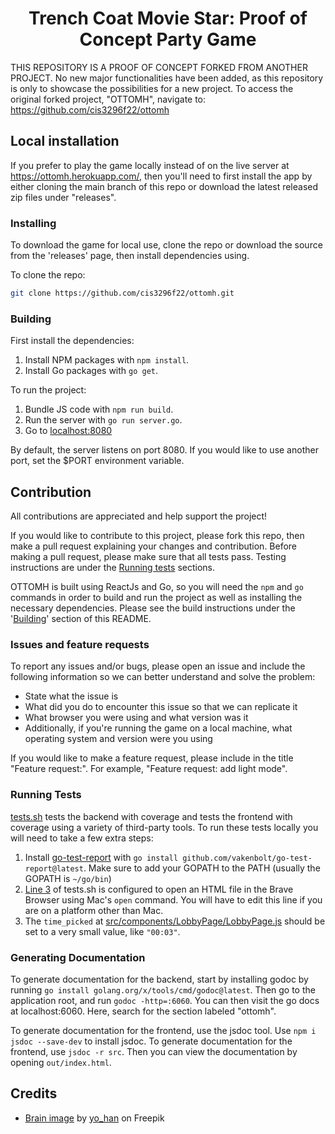 <h1 align="center">Trench Coat Movie Star: Proof of Concept Party Game</h1>

THIS REPOSITORY IS A PROOF OF CONCEPT FORKED FROM ANOTHER PROJECT.
No new major functionalities have been added, as this repository is only to showcase the possibilities for a new project. 
To access the original forked project, "OTTOMH", navigate to: https://github.com/cis3296f22/ottomh

## Local installation

If you prefer to play the game locally instead of on the live server at https://ottomh.herokuapp.com/, then you'll need to first install the app by either cloning the main branch of this repo or download the latest released zip files under "releases".

### Installing

To download the game for local use, clone the repo or download the source from the 'releases' page, then install dependencies using.

To clone the repo:
```bash
git clone https://github.com/cis3296f22/ottomh.git
```

### Building

First install the dependencies: 
1. Install NPM packages with `npm install`.
2. Install Go packages with `go get`.

To run the project:


1. Bundle JS code with `npm run build`.
2. Run the server with `go run server.go`.
3. Go to [localhost:8080](http://localhost:8080/)

By default, the server listens on port 8080. If you would like to use another port, set the $PORT environment variable.

## Contribution

All contributions are appreciated and help support the project!

If you would like to contribute to this project, please fork this repo, then make a pull request explaining your changes and contribution. Before making a pull request, please make sure that all tests pass. Testing instructions are under the [Running tests](#running-tests) sections. 

OTTOMH is built using ReactJs and Go, so you will need the `npm` and `go` commands in order to build and run the project as well as installing the necessary dependencies. Please see the build instructions under the '[Building](#building)' section of this README.

### Issues and feature requests

To report any issues and/or bugs, please open an issue and include the following information so we can better understand and solve the problem:
* State what the issue is
* What did you do to encounter this issue so that we can replicate it
* What browser you were using and what version was it
* Additionally, if you're running the game on a local machine, what operating system and version were you using

If you would like to make a feature request, please include in the title "Feature request:". For example, "Feature request: add light mode".

### Running Tests

[tests.sh](tests.sh) tests the backend with coverage and tests the frontend with coverage using a variety of third-party tools. To run these tests locally you will need to take a few extra steps:
1. Install [go-test-report](https://github.com/vakenbolt/go-test-report) with `go install github.com/vakenbolt/go-test-report@latest`. Make sure to add your GOPATH to the PATH (usually the GOPATH is `~/go/bin`)
2. [Line 3](tests.sh) of tests.sh is configured to open an HTML file in the Brave Browser using Mac's `open` command. You will have to edit this line if you are on a platform other than Mac.
3. The `time_picked` at [src/components/LobbyPage/LobbyPage.js](src/components/LobbyPage/LobbyPage.js) should be set to a very small value, like `"00:03"`.

### Generating Documentation

To generate documentation for the backend, start by installing godoc by running `go install golang.org/x/tools/cmd/godoc@latest`. Then go to the application root, and run `godoc -http=:6060`. You can then visit the go docs at localhost:6060. Here, search for the section labeled "ottomh".

To generate documentation for the frontend, use the jsdoc tool. Use `npm i jsdoc --save-dev` to install jsdoc. To generate documentation for the frontend, use `jsdoc -r src`. Then you can view the documentation by opening `out/index.html`.

## Credits
* [Brain image](src/images/logo.png) by [yo_han](https://www.freepik.com/free-vector/abstract-brain-background-design_1016468.htm#query=brain&position=17&from_view=search&track=sph%22%3E) on Freepik
